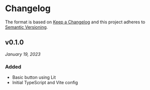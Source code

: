 # Changelog

The format is based on [Keep a Changelog](http://keepachangelog.com/en/1.0.0/)
and this project adheres to [Semantic Versioning](http://semver.org/spec/v2.0.0.html).


v0.1.0
---------------------
*January 19, 2023*

### Added
- Basic button using Lit
- Initial TypeScript and Vite config
